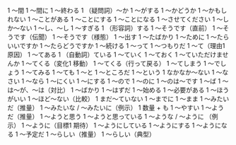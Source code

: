 1 〜間
1 〜間に
1 〜終わる
1 （疑問詞）〜か
1 〜がする
1 〜かどうか
1 〜かもしれない
1 〜ことがある
1 〜ことにする
1 〜ことになる
1 〜させてください
1 〜しか〜ない
1 〜し、〜し
1 〜すぎる
1 （形容詞）する
1 〜そうです（直前）
1 〜そうです（伝聞）
1 〜そうです（様態）
1 〜出す
1 〜たばかり
1 〜ために
1 〜たらいいですか
1 〜たらどうですか
1 〜続ける
1 〜って
1 〜つもりだ
1 〜て（理由1 原因）
1 〜てある 1 （自動詞）ている
1 〜ていく
1 〜ておく
1 〜ていただけませんか
1 〜てくる（変化1 移動）
1 〜てくる（行って戻る）
1 〜てしまう
1 〜でしょう
1 〜てみる
1 〜ても
1 〜と
1 〜ところだ
1 〜という
1 なかなか〜ない
1 〜なさい
1 〜なら
1 〜にくい
1 〜にする
1 〜ので
1 〜のに
1 〜のは〜です
1 〜ば 1 〜は〜が、〜は（対比）
1 〜ばかり
1 〜はずだ
1 〜始める
1 〜必要がある
1 〜ほうがいい
1 〜ほど〜ない（比較）
1 まだ〜ていない
1 〜までに
1 〜まま
1 〜みたいだ（推量）
1 〜みたいな / 〜みたいに（例示）
1  数量 + も
1 〜やすい
1 〜ようだ（推量）
1 〜ようと思う
1 〜ようと思っている
1 〜ような / 〜ように （例示）
1 〜ように（目標1 期待）
1 〜ようにしている
1 〜ようにする
1 〜ようになる
1 〜予定だ
1 〜らしい（推量）
1 〜らしい（典型）
